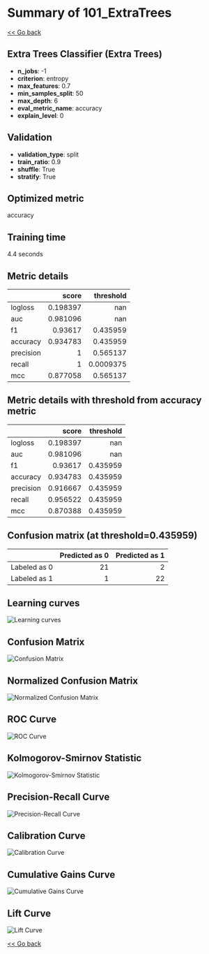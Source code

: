 # Summary of 101_ExtraTrees

[<< Go back](../README.md)


## Extra Trees Classifier (Extra Trees)
- **n_jobs**: -1
- **criterion**: entropy
- **max_features**: 0.7
- **min_samples_split**: 50
- **max_depth**: 6
- **eval_metric_name**: accuracy
- **explain_level**: 0

## Validation
 - **validation_type**: split
 - **train_ratio**: 0.9
 - **shuffle**: True
 - **stratify**: True

## Optimized metric
accuracy

## Training time

4.4 seconds

## Metric details
|           |    score |   threshold |
|:----------|---------:|------------:|
| logloss   | 0.198397 | nan         |
| auc       | 0.981096 | nan         |
| f1        | 0.93617  |   0.435959  |
| accuracy  | 0.934783 |   0.435959  |
| precision | 1        |   0.565137  |
| recall    | 1        |   0.0009375 |
| mcc       | 0.877058 |   0.565137  |


## Metric details with threshold from accuracy metric
|           |    score |   threshold |
|:----------|---------:|------------:|
| logloss   | 0.198397 |  nan        |
| auc       | 0.981096 |  nan        |
| f1        | 0.93617  |    0.435959 |
| accuracy  | 0.934783 |    0.435959 |
| precision | 0.916667 |    0.435959 |
| recall    | 0.956522 |    0.435959 |
| mcc       | 0.870388 |    0.435959 |


## Confusion matrix (at threshold=0.435959)
|              |   Predicted as 0 |   Predicted as 1 |
|:-------------|-----------------:|-----------------:|
| Labeled as 0 |               21 |                2 |
| Labeled as 1 |                1 |               22 |

## Learning curves
![Learning curves](learning_curves.png)
## Confusion Matrix

![Confusion Matrix](confusion_matrix.png)


## Normalized Confusion Matrix

![Normalized Confusion Matrix](confusion_matrix_normalized.png)


## ROC Curve

![ROC Curve](roc_curve.png)


## Kolmogorov-Smirnov Statistic

![Kolmogorov-Smirnov Statistic](ks_statistic.png)


## Precision-Recall Curve

![Precision-Recall Curve](precision_recall_curve.png)


## Calibration Curve

![Calibration Curve](calibration_curve_curve.png)


## Cumulative Gains Curve

![Cumulative Gains Curve](cumulative_gains_curve.png)


## Lift Curve

![Lift Curve](lift_curve.png)



[<< Go back](../README.md)
